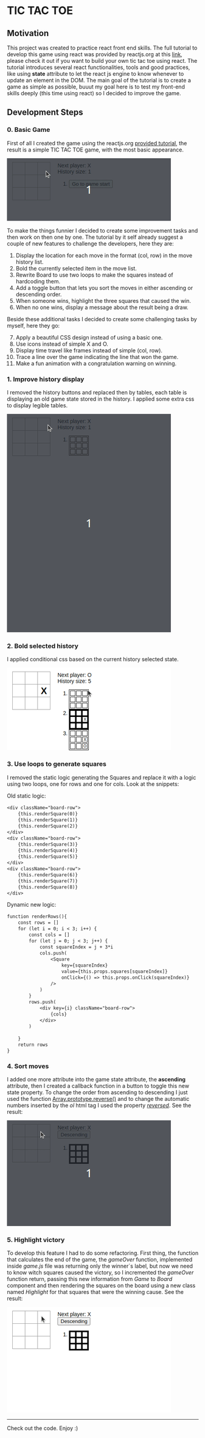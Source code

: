 # TIC TAC TOE

## Motivation

This project was created to practice react front end skills. The full tutorial to develop this game using react was provided by reactjs.org at this [link](https://legacy.reactjs.org/tutorial/tutorial.html), please check it out if you want to build your own tic tac toe using react. The tutorial introduces several react functionalities, tools and good practices, like using **state** attribute to let the react js engine to know whenever to update an element in the DOM. The main goal of the tutorial is to create a game as simple as possible, buuut my goal here is to test my front-end skills deeply (this time using react) so I decided to improve the game.

## Development Steps

### 0. Basic Game

First of all I created the game using the reactjs.org [provided tutorial](ttps://legacy.reactjs.org/tutorial/tutorial.html), the result is a simple TIC TAC TOE game, with the most basic appearance.

![game play to feature 0](./README_data/game_play_0.gif/)

To make the things funnier I decided to create some improvement tasks and then work on then one by one. The tutorial by it self already suggest a couple of new features to challenge the developers, here they are:

1. Display the location for each move in the format (col, row) in the move history list.
2. Bold the currently selected item in the move list.
3. Rewrite Board to use two loops to make the squares instead of hardcoding them.
4. Add a toggle button that lets you sort the moves in either ascending or descending order.
5. When someone wins, highlight the three squares that caused the win.
6. When no one wins, display a message about the result being a draw.

Beside these additional tasks I decided to create some challenging tasks by myself, here they go:

7. Apply a beautiful CSS design instead of using a basic one.
8. Use icons instead of simple X and O.
9. Display time travel like frames instead of simple (col, row).
10. Trace a line over the game indicating the line that won the game.
11. Make a fun animation with a congratulation warning on winning.

### 1. Improve history display

I removed the history buttons and replaced then by tables, each table is displaying an old game state stored in the history. I applied some extra css to display legible tables.

![game play to feature 1](./README_data/game_play_1.gif)

### 2. Bold selected history

I applied conditional css based on the current history selected state.

![game play to feature 2](./README_data/game_play_2.gif)

### 3. Use loops to generate squares

I removed the static logic generating the Squares and replace it with a logic using two loops, one for rows and one for cols. Look at the snippets:

Old static logic:

```
<div className="board-row">
    {this.renderSquare(0)}
    {this.renderSquare(1)}
    {this.renderSquare(2)}
</div>
<div className="board-row">
    {this.renderSquare(3)}
    {this.renderSquare(4)}
    {this.renderSquare(5)}
</div>
<div className="board-row">
    {this.renderSquare(6)}
    {this.renderSquare(7)}
    {this.renderSquare(8)}
</div>
```

Dynamic new logic:

```
function renderRows(){
    const rows = []
    for (let i = 0; i < 3; i++) {
        const cols = []
        for (let j = 0; j < 3; j++) {
            const squareIndex = j + 3*i
            cols.push(
                <Square
                    key={squareIndex}
                    value={this.props.squares[squareIndex]}
                    onClick={() => this.props.onClick(squareIndex)}
                />
            )
        }
        rows.push(
            <div key={i} className="board-row">
                {cols}
            </div>
        )
        
    }
    return rows
}
```

### 4. Sort moves

I added one more attribute into the game state attribute, the **ascending** attribute, then I created a callback function in a button to toggle this new state property. To change the order from ascending to descending I just used the function [Array.prototype.reverse()](https://developer.mozilla.org/en-US/docs/Web/JavaScript/Reference/Global_Objects/Array/reverse) and to change the automatic numbers inserted by the *ol* html tag I used the property [*reversed*](https://www.w3schools.com/tags/att_ol_reversed.asp). See the result:

![game play to feature 4](./README_data/game_play_4.gif)


### 5. Highlight victory

To develop this feature I had to do some refactoring. First thing, the function that calculates the end of the game, the *gameOver* function, implemented inside *game.js* file was returning only the winner´s label, but now we need to know witch squares caused the victory, so I incremented the *gameOver* function return, passing this new information from *Game* to *Board* component and then rendering the squares on the board using a new class named *Highlight* for that squares that were the winning cause. See the result:

![game play to feature 5](./README_data/game_play_5.gif)

----------------------

Check out the code.
Enjoy :)
